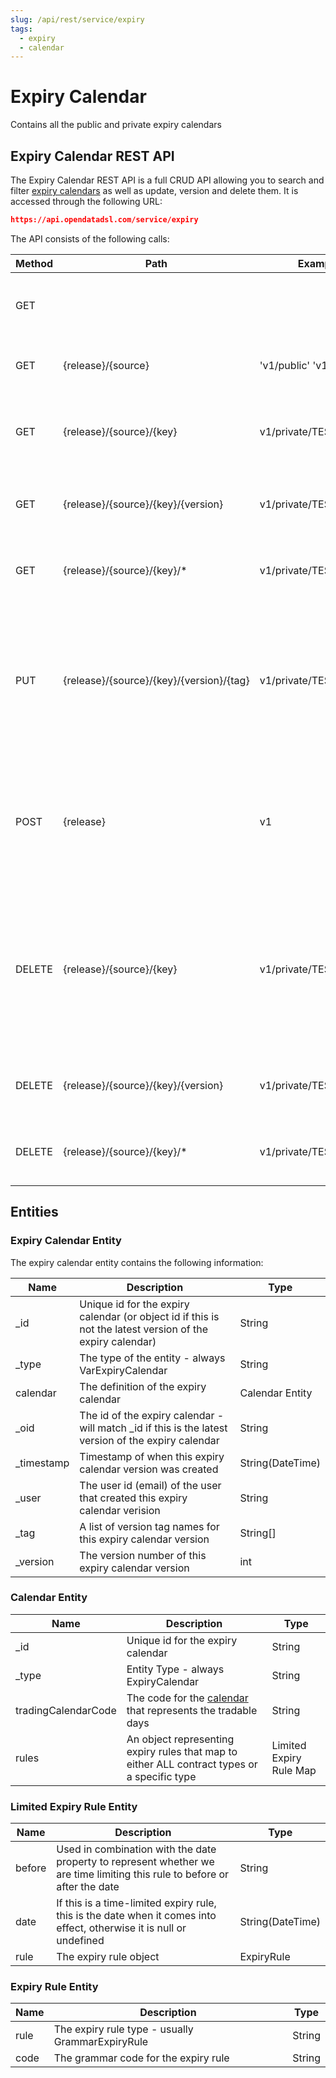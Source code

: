 ```yaml
---
slug: /api/rest/service/expiry
tags:
  - expiry
  - calendar
---
```

Expiry Calendar
=======================================================

Contains all the public and private expiry calendars

## Expiry Calendar REST API

The Expiry Calendar REST API is a full CRUD API allowing you to search and filter [expiry calendars](/docs/odsl/variable/expirycalendar) as well as update, version and delete them. It is accessed through the following URL:
```json
https://api.opendatadsl.com/service/expiry
```
The API consists of the following calls:

|**Method**|**Path**|**Example**|**Description**|
|-|-|-|-|
|GET|||Get the build information for this service|
|GET|{release}/{source}|'v1/public' 'v1/private'|List public or private expiry calendars|
|GET|{release}/{source}/{key}|v1/private/TEST|Retrieve a single expiry calendar using it’s unique id
|GET|{release}/{source}/{key}/{version}|v1/private/TEST/1|Retrieve a version of a single expiry calendar|
|GET|{release}/{source}/{key}/*|v1/private/TEST/*|Get a list of versions for a specific expiry calendar|
|PUT|{release}/{source}/{key}/{version}/{tag}|v1/private/TEST/1/PROD|Tag a version with a name (which can be used instead of the version number when retrieving it)|
|POST|{release}|v1|Create or update an expiry calendar, the expiry calendar is the JSON body of the POST request|
|DELETE|{release}/{source}/{key}|v1/private/TEST|Rollback to the previous version of an expiry calendar, if it is the only version then the expiry calendar will be deleted|
|DELETE|{release}/{source}/{key}/{version}|v1/private/TEST/1|Delete a specific version of an expiry calendar|
|DELETE|{release}/{source}/{key}/*|v1/private/TEST/*|Fully delete an expiry calendar, including all versions|

## Entities

### Expiry Calendar Entity

The expiry calendar entity contains the following information:

|**Name**|**Description**|**Type**|
|-|-|-|
|_id|Unique id for the expiry calendar (or object id if this is not the latest version of the expiry calendar)|String|
|_type|The type of the entity - always VarExpiryCalendar|String|
|calendar|The definition of the expiry calendar|Calendar Entity|
|_oid|The id of the expiry calendar - will match _id if this is the latest version of the expiry calendar|String|
|_timestamp|Timestamp of when this expiry calendar version was created|String(DateTime)|
|_user|The user id (email) of the user that created this expiry calendar verision|String|
|_tag|A list of version tag names for this expiry calendar version|String[]|
|_version|The version number of this expiry calendar version|int|

### Calendar Entity

|**Name**|**Description**|**Type**|
|-|-|-|
|_id|Unique id for the expiry calendar|String|
|_type|Entity Type - always ExpiryCalendar|String|
|tradingCalendarCode|The code for the [calendar](Calendar) that represents the tradable days|String|
|rules|An object representing expiry rules that map to either ALL contract types or a specific type|Limited Expiry Rule Map|

### Limited Expiry Rule Entity

|**Name**|**Description**|**Type**|
|-|-|-|
|before|Used in combination with the date property to represent whether we are time limiting this rule to before or after the date|String|
|date|If this is a time-limited expiry rule, this is the date when it comes into effect, otherwise it is null or undefined|String(DateTime)|
|rule|The expiry rule object|ExpiryRule|

### Expiry Rule Entity

|**Name**|**Description**|**Type**|
|-|-|-|
|rule|The expiry rule type - usually GrammarExpiryRule|String|
|code|The grammar code for the expiry rule|String|
